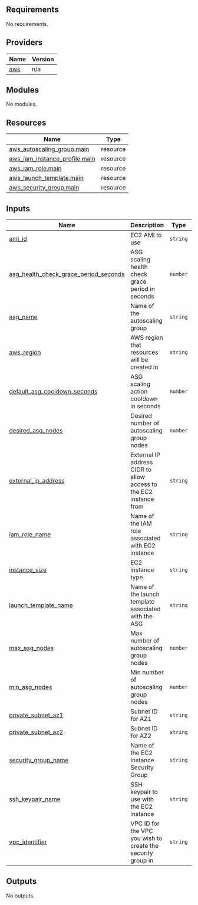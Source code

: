 <!-- BEGIN_TF_DOCS -->
## Requirements

No requirements.

## Providers

| Name | Version |
|------|---------|
| <a name="provider_aws"></a> [aws](#provider\_aws) | n/a |

## Modules

No modules.

## Resources

| Name | Type |
|------|------|
| [aws_autoscaling_group.main](https://registry.terraform.io/providers/hashicorp/aws/latest/docs/resources/autoscaling_group) | resource |
| [aws_iam_instance_profile.main](https://registry.terraform.io/providers/hashicorp/aws/latest/docs/resources/iam_instance_profile) | resource |
| [aws_iam_role.main](https://registry.terraform.io/providers/hashicorp/aws/latest/docs/resources/iam_role) | resource |
| [aws_launch_template.main](https://registry.terraform.io/providers/hashicorp/aws/latest/docs/resources/launch_template) | resource |
| [aws_security_group.main](https://registry.terraform.io/providers/hashicorp/aws/latest/docs/resources/security_group) | resource |

## Inputs

| Name | Description | Type | Default | Required |
|------|-------------|------|---------|:--------:|
| <a name="input_ami_id"></a> [ami\_id](#input\_ami\_id) | EC2 AMI to use | `string` | n/a | yes |
| <a name="input_asg_health_check_grace_period_seconds"></a> [asg\_health\_check\_grace\_period\_seconds](#input\_asg\_health\_check\_grace\_period\_seconds) | ASG scaling health check grace period in seconds | `number` | `"120"` | no |
| <a name="input_asg_name"></a> [asg\_name](#input\_asg\_name) | Name of the autoscaling group | `string` | n/a | yes |
| <a name="input_aws_region"></a> [aws\_region](#input\_aws\_region) | AWS region that resources will be created in | `string` | n/a | yes |
| <a name="input_default_asg_cooldown_seconds"></a> [default\_asg\_cooldown\_seconds](#input\_default\_asg\_cooldown\_seconds) | ASG scaling action cooldown in seconds | `number` | `"300"` | no |
| <a name="input_desired_asg_nodes"></a> [desired\_asg\_nodes](#input\_desired\_asg\_nodes) | Desired number of autoscaling group nodes | `number` | `"1"` | no |
| <a name="input_external_ip_address"></a> [external\_ip\_address](#input\_external\_ip\_address) | External IP address CIDR to allow access to the EC2 instance from | `string` | n/a | yes |
| <a name="input_iam_role_name"></a> [iam\_role\_name](#input\_iam\_role\_name) | Name of the IAM role associated with EC2 instance | `string` | n/a | yes |
| <a name="input_instance_size"></a> [instance\_size](#input\_instance\_size) | EC2 instance type | `string` | `"t3.micro"` | no |
| <a name="input_launch_template_name"></a> [launch\_template\_name](#input\_launch\_template\_name) | Name of the launch template associated with the ASG | `string` | n/a | yes |
| <a name="input_max_asg_nodes"></a> [max\_asg\_nodes](#input\_max\_asg\_nodes) | Max number of autoscaling group nodes | `number` | `"1"` | no |
| <a name="input_min_asg_nodes"></a> [min\_asg\_nodes](#input\_min\_asg\_nodes) | Min number of autoscaling group nodes | `number` | `"0"` | no |
| <a name="input_private_subnet_az1"></a> [private\_subnet\_az1](#input\_private\_subnet\_az1) | Subnet ID for AZ1 | `string` | n/a | yes |
| <a name="input_private_subnet_az2"></a> [private\_subnet\_az2](#input\_private\_subnet\_az2) | Subnet ID for AZ2 | `string` | n/a | yes |
| <a name="input_security_group_name"></a> [security\_group\_name](#input\_security\_group\_name) | Name of the EC2 Instance Security Group | `string` | n/a | yes |
| <a name="input_ssh_keypair_name"></a> [ssh\_keypair\_name](#input\_ssh\_keypair\_name) | SSH keypair to use with the EC2 instance | `string` | n/a | yes |
| <a name="input_vpc_identifier"></a> [vpc\_identifier](#input\_vpc\_identifier) | VPC ID for the VPC you wish to create the security group in | `string` | n/a | yes |

## Outputs

No outputs.
<!-- END_TF_DOCS -->